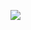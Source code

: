 ![](http://www.plantuml.com/plantuml/proxy?cache=no&src=https://raw.githubusercontent.com/oleksandrblazhko/ai202-polyanskij/ai202-polyanskij_with_laboratory_work_7/2-SoftwareDesign/2.7-PlantUML/UML-Deployment.puml)

